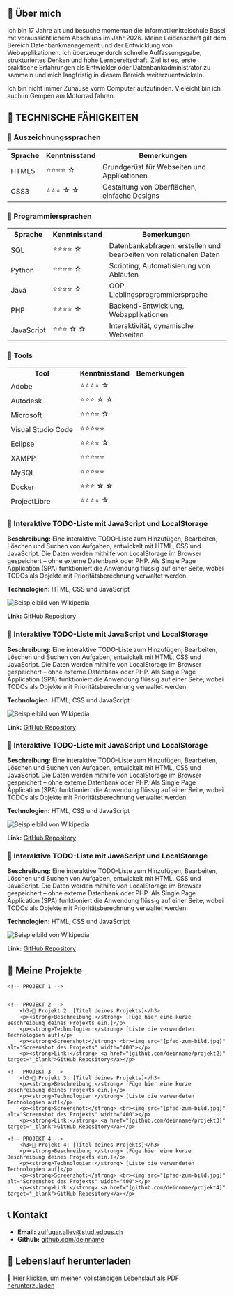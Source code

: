 <!DOCTYPE html>
<html lang="de">
<head>
    <meta charset="UTF-8">
    <title>Zulfugar Aliev - Portfolio</title>
</head>
<body>


<!-- ÜBER MICH -->
<section>
    <h2>👋 Über mich</h2>
    <p>
        Ich bin 17 Jahre alt und besuche momentan die Informatikmittelschule Basel mit voraussichtlichem Abschluss im Jahr 2026.
        Meine Leidenschaft gilt dem Bereich Datenbankmanagement und der Entwicklung von Webapplikationen.
        Ich überzeuge durch schnelle Auffassungsgabe, strukturiertes Denken und hohe Lernbereitschaft.
        Ziel ist es, erste praktische Erfahrungen als Entwickler oder Datenbankadministrator zu sammeln und mich langfristig in diesem Bereich weiterzuentwickeln.
    </p>
    <p>
        Ich bin nicht immer Zuhause vorm Computer aufzufinden. Vieleicht bin ich auch in Gempen am Motorrad fahren.
    </p>
</section>
<!-- TECHNISCHE FÄHIGKEITEN -->
<h2>🔹 TECHNISCHE FÄHIGKEITEN</h2>
<section>
        <h3>🔹 Auszeichnungssprachen</h3>
    <table>
        <tr>
            <th>Sprache</th>
            <th class="stars">Kenntnisstand</th>
            <th>Bemerkungen</th>
        </tr>
        <tr>
            <td>HTML5</td>
            <td>⭐⭐⭐⭐ ☆</td>
            <td>Grundgerüst für Webseiten und Applikationen</td>
        </tr>
        <tr>
            <td>CSS3</td>
            <td>⭐⭐⭐ ☆ ☆</td>
            <td>Gestaltung von Oberflächen, einfache Designs</td>
        </tr>
    </table>
<section>
    <h3>🔹 Programmiersprachen</h3>
    <table>
        <tr>
            <th>Sprache</th>
            <th class="stars">Kenntnisstand</th>
            <th>Bemerkungen</th>
        </tr>
        <tr>
            <td>SQL</td>
            <td>⭐⭐⭐⭐ ☆</td>
            <td>Datenbankabfragen, erstellen und bearbeiten von relationalen Daten</td>
        </tr>
        <tr>
            <td>Python</td>
            <td>⭐⭐⭐⭐ ☆</td>
            <td>Scripting, Automatisierung von Abläufen</td>
        </tr>
        <tr>
            <td>Java</td>
            <td>⭐⭐⭐⭐ ☆</td>
            <td>OOP, Lieblingsprogrammiersprache</td>
        </tr>
        <tr>
            <td>PHP</td>
            <td>⭐⭐⭐⭐ ☆</td>
            <td>Backend-Entwicklung, Webapplikationen</td>
        </tr>
        <tr>
            <td>JavaScript</td>
            <td>⭐⭐⭐ ☆  ☆</td>
            <td>Interaktivität, dynamische Webseiten</td>
        </tr>
    </table>
</section>
    <h3>🔹 Tools</h3>
    <table>
        <tr>
            <th>Tool</th>
            <th class="stars">Kenntnisstand</th>
            <th>Bemerkungen</th>
        </tr>
        <tr>
            <td>Adobe</td>
            <td>⭐⭐⭐⭐ ☆</td>
            <td></td>
        </tr>
        <tr>
            <td>Autodesk</td>
            <td>⭐⭐⭐ ☆  ☆</td>
            <td></td>
        </tr>
        <tr>
            <td>Microsoft</td>
            <td>⭐⭐⭐⭐ ☆</td>
            <td></td>
        </tr>
        <tr>
            <td>Visual Studio Code</td>
            <td>⭐⭐⭐⭐⭐</td>
            <td></td>
        </tr>
        <tr>
            <td>Eclipse</td>
            <td>⭐⭐⭐⭐ ☆</td>
            <td></td>
        </tr>
        <tr>
            <td>XAMPP</td>
            <td>⭐⭐⭐⭐⭐</td>
            <td></td>
        </tr>
        <tr>
            <td>MySQL</td>
            <td>⭐⭐⭐⭐⭐</td>
            <td></td>
        </tr>
        <tr>
            <td>Docker</td>
            <td>⭐⭐⭐ ☆  ☆</td>
            <td></td>
        </tr>
        <tr>
            <td>ProjectLibre</td>
            <td>⭐⭐⭐⭐ ☆</td>
            <td></td>
        </tr>
    </table>
</section>

<section>
        <h3>🔹 Interaktive TODO-Liste mit JavaScript und LocalStorage</h3>
        <p><strong>Beschreibung:</strong> Eine interaktive TODO-Liste zum Hinzufügen, Bearbeiten, Löschen und Suchen von Aufgaben, entwickelt mit HTML, CSS und JavaScript. Die Daten werden mithilfe von LocalStorage im Browser gespeichert – ohne externe Datenbank oder PHP. Als Single Page Application (SPA) funktioniert die Anwendung flüssig auf einer Seite, wobei TODOs als Objekte mit Prioritätsberechnung verwaltet werden.</p>
        <p><strong>Technologien:</strong> HTML, CSS und JavaScript</p>
        <img src="https://i.imgflip.com/9yav6f.gif" alt="Beispielbild von Wikipedia" />
        <p><strong>Link:</strong> <a href="[github.com/Simulant235/Modularbeit-294]" target="_blank">GitHub Repository</a></p>
</section>

<section>
        <h3>🔹 Interaktive TODO-Liste mit JavaScript und LocalStorage</h3>
        <p><strong>Beschreibung:</strong> Eine interaktive TODO-Liste zum Hinzufügen, Bearbeiten, Löschen und Suchen von Aufgaben, entwickelt mit HTML, CSS und JavaScript. Die Daten werden mithilfe von LocalStorage im Browser gespeichert – ohne externe Datenbank oder PHP. Als Single Page Application (SPA) funktioniert die Anwendung flüssig auf einer Seite, wobei TODOs als Objekte mit Prioritätsberechnung verwaltet werden.</p>
        <p><strong>Technologien:</strong> HTML, CSS und JavaScript</p>
        <img src="https://i.imgflip.com/9yav6f.gif" alt="Beispielbild von Wikipedia" />
        <p><strong>Link:</strong> <a href="[github.com/Simulant235/Modularbeit-294]" target="_blank">GitHub Repository</a></p>
</section>

<section>
        <h3>🔹 Interaktive TODO-Liste mit JavaScript und LocalStorage</h3>
        <p><strong>Beschreibung:</strong> Eine interaktive TODO-Liste zum Hinzufügen, Bearbeiten, Löschen und Suchen von Aufgaben, entwickelt mit HTML, CSS und JavaScript. Die Daten werden mithilfe von LocalStorage im Browser gespeichert – ohne externe Datenbank oder PHP. Als Single Page Application (SPA) funktioniert die Anwendung flüssig auf einer Seite, wobei TODOs als Objekte mit Prioritätsberechnung verwaltet werden.</p>
        <p><strong>Technologien:</strong> HTML, CSS und JavaScript</p>
        <img src="https://i.imgflip.com/9yav6f.gif" alt="Beispielbild von Wikipedia" />
        <p><strong>Link:</strong> <a href="[github.com/Simulant235/Modularbeit-294]" target="_blank">GitHub Repository</a></p>
</section>

<section>
        <h3>🔹 Interaktive TODO-Liste mit JavaScript und LocalStorage</h3>
        <p><strong>Beschreibung:</strong> Eine interaktive TODO-Liste zum Hinzufügen, Bearbeiten, Löschen und Suchen von Aufgaben, entwickelt mit HTML, CSS und JavaScript. Die Daten werden mithilfe von LocalStorage im Browser gespeichert – ohne externe Datenbank oder PHP. Als Single Page Application (SPA) funktioniert die Anwendung flüssig auf einer Seite, wobei TODOs als Objekte mit Prioritätsberechnung verwaltet werden.</p>
        <p><strong>Technologien:</strong> HTML, CSS und JavaScript</p>
        <img src="https://i.imgflip.com/9yav6f.gif" alt="Beispielbild von Wikipedia" />
        <p><strong>Link:</strong> <a href="[github.com/Simulant235/Modularbeit-294]" target="_blank">GitHub Repository</a></p>
</section>

<!-- PROJEKTE -->
<section>
    <h2>📂 Meine Projekte</h2>

    <!-- PROJEKT 1 -->


    <!-- PROJEKT 2 -->
        <h3>🔹 Projekt 2: [Titel deines Projekts]</h3>
        <p><strong>Beschreibung:</strong> [Füge hier eine kurze Beschreibung deines Projekts ein.]</p>
        <p><strong>Technologien:</strong> [Liste die verwendeten Technologien auf]</p>
        <p><strong>Screenshot:</strong> <br><img src="[pfad-zum-bild.jpg]" alt="Screenshot des Projekts" width="400"></p>
        <p><strong>Link:</strong> <a href="[github.com/deinname/projekt2]" target="_blank">GitHub Repository</a></p>

    <!-- PROJEKT 3 -->
        <h3>🔹 Projekt 3: [Titel deines Projekts]</h3>
        <p><strong>Beschreibung:</strong> [Füge hier eine kurze Beschreibung deines Projekts ein.]</p>
        <p><strong>Technologien:</strong> [Liste die verwendeten Technologien auf]</p>
        <p><strong>Screenshot:</strong> <br><img src="[pfad-zum-bild.jpg]" alt="Screenshot des Projekts" width="400"></p>
        <p><strong>Link:</strong> <a href="[github.com/deinname/projekt3]" target="_blank">GitHub Repository</a></p>

    <!-- PROJEKT 4 -->
        <h3>🔹 Projekt 4: [Titel deines Projekts]</h3>
        <p><strong>Beschreibung:</strong> [Füge hier eine kurze Beschreibung deines Projekts ein.]</p>
        <p><strong>Technologien:</strong> [Liste die verwendeten Technologien auf]</p>
        <p><strong>Screenshot:</strong> <br><img src="[pfad-zum-bild.jpg]" alt="Screenshot des Projekts" width="400"></p>
        <p><strong>Link:</strong> <a href="[github.com/deinname/projekt4]" target="_blank">GitHub Repository</a></p>
</section>

<!-- KONTAKT -->
<section>
    <h2>📞 Kontakt</h2>
    <ul>
        <li><strong>Email:</strong> <a href="mailto:zulfugar.aliev@stud.edbus.ch">zulfugar.aliev@stud.edbus.ch</a></li>
        <li><strong>Github:</strong> <a href="https://github.com/deinname"  target="_blank">github.com/deinname</a></li>
    </ul>
</section>

<!-- LEbenslauf DOWNLOAD -->
<section>
    <h2>📄 Lebenslauf herunterladen</h2>
    <p>
        <a href="Lebenslauf_Zulfugar_Aliev.pdf" target="_blank">🔗 Hier klicken, um meinen vollständigen Lebenslauf als PDF herunterzuladen</a>
    </p>
</section>

</body>
</html>
